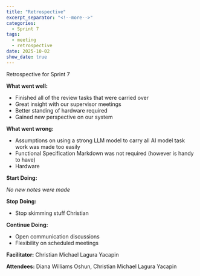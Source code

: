 ```yaml
---
title: "Retrospective"
excerpt_separator: "<!--more-->"
categories:
  - Sprint 7
tags:
  - meeting
  - retrospective
date: 2025-10-02
show_date: true
---
```


Retrospective for Sprint 7

**What went well:**

- Finished all of the review tasks that were carried over
- Great insight with our supervisor meetings
- Better standing of hardware required
- Gained new perspective on our system

**What went wrong:**

- Assumptions on using a strong LLM model to carry all AI model task work was made too easily
- Functional Specification Markdown was not required (however is handy to have)
- Hardware

**Start Doing:**

_No new notes were made_

**Stop Doing:**

- Stop skimming stuff Christian

**Continue Doing:**

- Open communication discussions
- Flexibility on scheduled meetings

**Facilitator:** Christian Michael Lagura Yacapin

**Attendees:** Diana Williams Oshun, Christian Michael Lagura Yacapin
